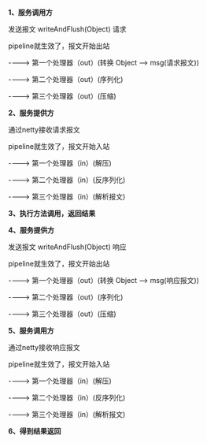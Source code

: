 **1、服务调用方**

发送报文 writeAndFlush(Object) 请求

pipeline就生效了，报文开始出站

----> 第一个处理器（out）(转换 Object --> msg(请求报文))

----> 第二个处理器（out）(序列化)

----> 第三个处理器（out）(压缩)

**2、服务提供方**

通过netty接收请求报文

pipeline就生效了，报文开始入站

----> 第一个处理器（in）(解压)

----> 第二个处理器（in）(反序列化)

----> 第三个处理器（in）(解析报文)

**3、执行方法调用，返回结果**

**4、服务提供方**

发送报文 writeAndFlush(Object) 响应

pipeline就生效了，报文开始出站

----> 第一个处理器（out）(转换 Object --> msg(响应报文))

----> 第二个处理器（out）(序列化)

----> 第三个处理器（out）(压缩)

**5、服务调用方**

通过netty接收响应报文

pipeline就生效了，报文开始入站

----> 第一个处理器（in）(解压)

----> 第二个处理器（in）(反序列化)

----> 第三个处理器（in）(解析报文)

**6、得到结果返回**